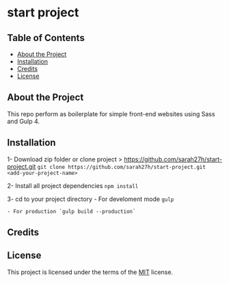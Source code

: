 # start project

## Table of Contents

- [About the Project](#about-the-project)
- [Installation](#installation)
- [Credits](#credits)
- [License](#license)

## About the Project

This repo perform as boilerplate for simple front-end websites using Sass and Gulp 4.

## Installation

1- Download zip folder or clone project > https://github.com/sarah27h/start-project.git
`git clone https://github.com/sarah27h/start-project.git <add-your-project-name>`

2- Install all project dependencies `npm install`

3- cd to your project directory - For develoment mode `gulp`

    - For production `gulp build --production`

## Credits

## License

This project is licensed under the terms of the <a href="https://choosealicense.com/licenses/mit/" rel="nofollow">MIT</a> license.
